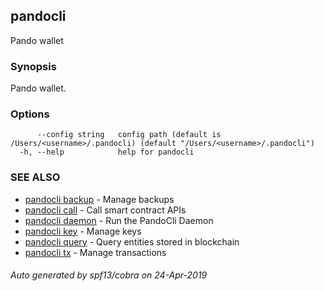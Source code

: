 ## pandocli

Pando wallet

### Synopsis

Pando wallet.

### Options

```
      --config string   config path (default is /Users/<username>/.pandocli) (default "/Users/<username>/.pandocli")
  -h, --help            help for pandocli
```

### SEE ALSO

* [pandocli backup](pandocli_backup.md)	 - Manage backups
* [pandocli call](pandocli_call.md)	 - Call smart contract APIs
* [pandocli daemon](pandocli_daemon.md)	 - Run the PandoCli Daemon
* [pandocli key](pandocli_key.md)	 - Manage keys
* [pandocli query](pandocli_query.md)	 - Query entities stored in blockchain
* [pandocli tx](pandocli_tx.md)	 - Manage transactions

###### Auto generated by spf13/cobra on 24-Apr-2019
